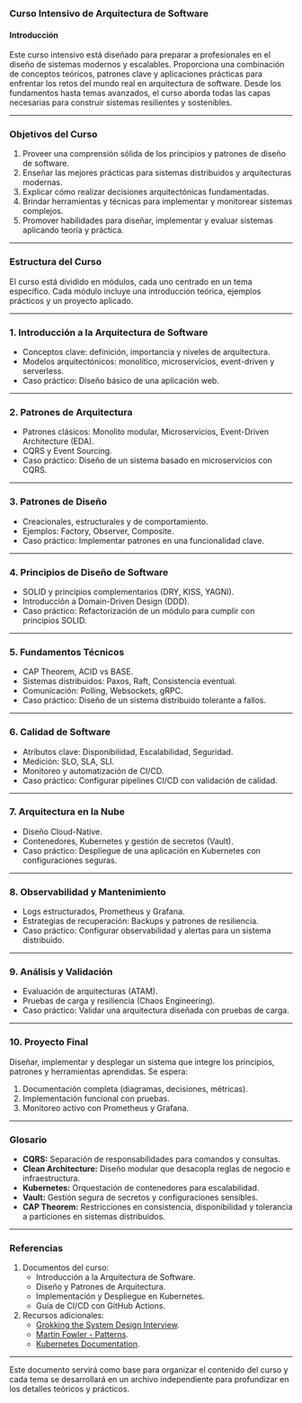 ### Curso Intensivo de Arquitectura de Software

#### **Introducción**
Este curso intensivo está diseñado para preparar a profesionales en el diseño de sistemas modernos y escalables. Proporciona una combinación de conceptos teóricos, patrones clave y aplicaciones prácticas para enfrentar los retos del mundo real en arquitectura de software. Desde los fundamentos hasta temas avanzados, el curso aborda todas las capas necesarias para construir sistemas resilientes y sostenibles.

---

### **Objetivos del Curso**
1. Proveer una comprensión sólida de los principios y patrones de diseño de software.
2. Enseñar las mejores prácticas para sistemas distribuidos y arquitecturas modernas.
3. Explicar cómo realizar decisiones arquitectónicas fundamentadas.
4. Brindar herramientas y técnicas para implementar y monitorear sistemas complejos.
5. Promover habilidades para diseñar, implementar y evaluar sistemas aplicando teoría y práctica.

---

### **Estructura del Curso**
El curso está dividido en módulos, cada uno centrado en un tema específico. Cada módulo incluye una introducción teórica, ejemplos prácticos y un proyecto aplicado.

---

### **1. Introducción a la Arquitectura de Software**
- Conceptos clave: definición, importancia y niveles de arquitectura.
- Modelos arquitectónicos: monolítico, microservicios, event-driven y serverless.
- Caso práctico: Diseño básico de una aplicación web.

---

### **2. Patrones de Arquitectura**
- Patrones clásicos: Monolito modular, Microservicios, Event-Driven Architecture (EDA).
- CQRS y Event Sourcing.
- Caso práctico: Diseño de un sistema basado en microservicios con CQRS.

---

### **3. Patrones de Diseño**
- Creacionales, estructurales y de comportamiento.
- Ejemplos: Factory, Observer, Composite.
- Caso práctico: Implementar patrones en una funcionalidad clave.

---

### **4. Principios de Diseño de Software**
- SOLID y principios complementarios (DRY, KISS, YAGNI).
- Introducción a Domain-Driven Design (DDD).
- Caso práctico: Refactorización de un módulo para cumplir con principios SOLID.

---

### **5. Fundamentos Técnicos**
- CAP Theorem, ACID vs BASE.
- Sistemas distribuidos: Paxos, Raft, Consistencia eventual.
- Comunicación: Polling, Websockets, gRPC.
- Caso práctico: Diseño de un sistema distribuido tolerante a fallos.

---

### **6. Calidad de Software**
- Atributos clave: Disponibilidad, Escalabilidad, Seguridad.
- Medición: SLO, SLA, SLI.
- Monitoreo y automatización de CI/CD.
- Caso práctico: Configurar pipelines CI/CD con validación de calidad.

---

### **7. Arquitectura en la Nube**
- Diseño Cloud-Native.
- Contenedores, Kubernetes y gestión de secretos (Vault).
- Caso práctico: Despliegue de una aplicación en Kubernetes con configuraciones seguras.

---

### **8. Observabilidad y Mantenimiento**
- Logs estructurados, Prometheus y Grafana.
- Estrategias de recuperación: Backups y patrones de resiliencia.
- Caso práctico: Configurar observabilidad y alertas para un sistema distribuido.

---

### **9. Análisis y Validación**
- Evaluación de arquitecturas (ATAM).
- Pruebas de carga y resiliencia (Chaos Engineering).
- Caso práctico: Validar una arquitectura diseñada con pruebas de carga.

---

### **10. Proyecto Final**
Diseñar, implementar y desplegar un sistema que integre los principios, patrones y herramientas aprendidas. Se espera:
1. Documentación completa (diagramas, decisiones, métricas).
2. Implementación funcional con pruebas.
3. Monitoreo activo con Prometheus y Grafana.

---

### **Glosario**
- **CQRS:** Separación de responsabilidades para comandos y consultas.
- **Clean Architecture:** Diseño modular que desacopla reglas de negocio e infraestructura.
- **Kubernetes:** Orquestación de contenedores para escalabilidad.
- **Vault:** Gestión segura de secretos y configuraciones sensibles.
- **CAP Theorem:** Restricciones en consistencia, disponibilidad y tolerancia a particiones en sistemas distribuidos.

---

### **Referencias**
1. Documentos del curso:
   - Introducción a la Arquitectura de Software.
   - Diseño y Patrones de Arquitectura.
   - Implementación y Despliegue en Kubernetes.
   - Guía de CI/CD con GitHub Actions.
2. Recursos adicionales:
   - [Grokking the System Design Interview](https://gitorko.github.io/post/grokking-the-system-design-interview/).
   - [Martin Fowler - Patterns](https://martinfowler.com/).
   - [Kubernetes Documentation](https://kubernetes.io/docs/).

---

Este documento servirá como base para organizar el contenido del curso y cada tema se desarrollará en un archivo independiente para profundizar en los detalles teóricos y prácticos.

